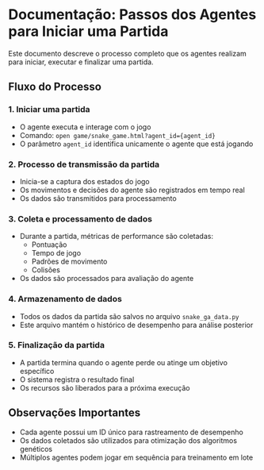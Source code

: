 # Documentação: Passos dos Agentes para Iniciar uma Partida

Este documento descreve o processo completo que os agentes realizam para iniciar, executar e finalizar uma partida.

## Fluxo do Processo

### 1. Iniciar uma partida
- O agente executa e interage com o jogo
- Comando: `open game/snake_game.html?agent_id={agent_id}`
- O parâmetro `agent_id` identifica unicamente o agente que está jogando

### 2. Processo de transmissão da partida
- Inicia-se a captura dos estados do jogo
- Os movimentos e decisões do agente são registrados em tempo real
- Os dados são transmitidos para processamento

### 3. Coleta e processamento de dados
- Durante a partida, métricas de performance são coletadas:
  - Pontuação
  - Tempo de jogo
  - Padrões de movimento
  - Colisões
- Os dados são processados para avaliação do agente

### 4. Armazenamento de dados
- Todos os dados da partida são salvos no arquivo `snake_ga_data.py`
- Este arquivo mantém o histórico de desempenho para análise posterior

### 5. Finalização da partida
- A partida termina quando o agente perde ou atinge um objetivo específico
- O sistema registra o resultado final
- Os recursos são liberados para a próxima execução

## Observações Importantes

* Cada agente possui um ID único para rastreamento de desempenho
* Os dados coletados são utilizados para otimização dos algoritmos genéticos
* Múltiplos agentes podem jogar em sequência para treinamento em lote
